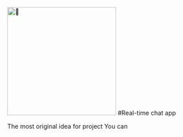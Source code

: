  <img src="https://fonts.gstatic.com/s/e/notoemoji/latest/1f44b/512.gif" alt="👋" width="250" height="250">
#Real-time chat app




The most original idea for project 
You can 
